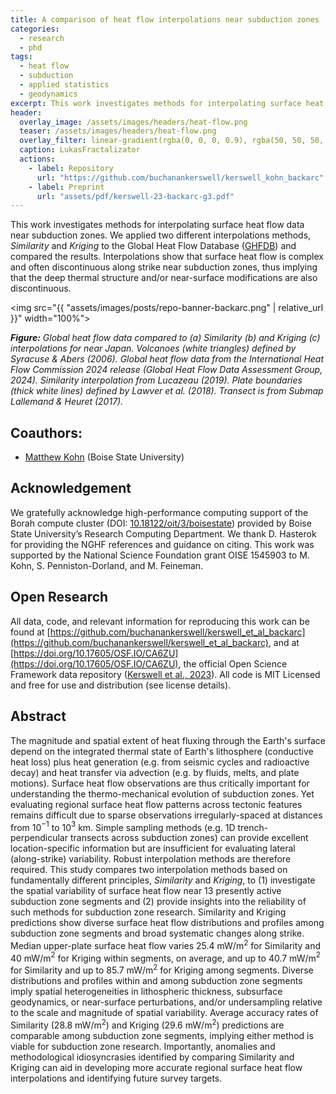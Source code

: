 ```yaml
---
title: A comparison of heat flow interpolations near subduction zones
categories:
  - research
  - phd
tags:
  - heat flow
  - subduction
  - applied statistics
  - geodynamics
excerpt: This work investigates methods for interpolating surface heat flow data near subduction zones.
header:
  overlay_image: /assets/images/headers/heat-flow.png
  teaser: /assets/images/headers/heat-flow.png
  overlay_filter: linear-gradient(rgba(0, 0, 0, 0.9), rgba(50, 50, 50, 0.5))
  caption: LukasFractalizator
  actions:
    - label: Repository
      url: "https://github.com/buchanankerswell/kerswell_kohn_backarc"
    - label: Preprint
      url: "assets/pdf/kerswell-23-backarc-g3.pdf"
---
```


This work investigates methods for interpolating surface heat flow data near subduction zones. We applied two different interpolations methods, *Similarity* and *Kriging* to the Global Heat Flow Database ([GHFDB](http://ihfc-iugg.org/products/global-heat-flow-database)) and compared the results. Interpolations show that surface heat flow is complex and often discontinuous along strike near subduction zones, thus implying that the deep thermal structure and/or near-surface modifications are also discontinuous.

<img src="{{ "assets/images/posts/repo-banner-backarc.png" | relative_url }}" width="100%">

***Figure:*** *Global heat flow data compared to (a) Similarity (b) and Kriging (c) interpolations for near Japan. Volcanoes (white triangles) defined by Syracuse & Abers (2006). Global heat flow data from the International Heat Flow Commission 2024 release (Global Heat Flow Data Assessment Group, 2024). Similarity interpolation from Lucazeau (2019). Plate boundaries (thick white lines) defined by Lawver et al. (2018). Transect is from Submap Lallemand & Heuret (2017).*

## Coauthors:
 - [Matthew Kohn](https://scholar.google.com/citations?user=xSyB1KQAAAAJ&hl=en) (Boise State University)

## Acknowledgement
We gratefully acknowledge high-performance computing support of the Borah compute cluster (DOI: [10.18122/oit/3/boisestate](10.18122/oit/3/boisestate)) provided by Boise State University’s Research Computing Department. We thank D. Hasterok for providing the NGHF references and guidance on citing. This work was supported by the National Science Foundation grant OISE 1545903 to M. Kohn, S. Penniston-Dorland, and M. Feineman.

## Open Research
All data, code, and relevant information for reproducing this work can be found at [https://github.com/buchanankerswell/kerswell_et_al_backarc](https://github.com/buchanankerswell/kerswell_et_al_backarc), and at [https://doi.org/10.17605/OSF.IO/CA6ZU](https://doi.org/10.17605/OSF.IO/CA6ZU), the official Open Science Framework data repository ([Kerswell et al., 2023](https://doi.org/10.17605/OSF.IO/CA6ZU)). All code is MIT Licensed and free for use and distribution (see license details).

## Abstract
The magnitude and spatial extent of heat fluxing through the Earth's surface depend on the integrated thermal state of Earth's lithosphere (conductive heat loss) plus heat generation (e.g. from seismic cycles and radioactive decay) and heat transfer via advection (e.g. by fluids, melts, and plate motions). Surface heat flow observations are thus critically important for understanding the thermo-mechanical evolution of subduction zones. Yet evaluating regional surface heat flow patterns across tectonic features remains difficult due to sparse observations irregularly-spaced at distances from 10$^{-1}$ to 10$^3$ km. Simple sampling methods (e.g. 1D trench-perpendicular transects across subduction zones) can provide excellent location-specific information but are insufficient for evaluating lateral (along-strike) variability. Robust interpolation methods are therefore required. This study compares two interpolation methods based on fundamentally different principles, *Similarity* and *Kriging*, to (1) investigate the spatial variability of surface heat flow near 13 presently active subduction zone segments and (2) provide insights into the reliability of such methods for subduction zone research. Similarity and Kriging predictions show diverse surface heat flow distributions and profiles among subduction zone segments and broad systematic changes along strike. Median upper-plate surface heat flow varies 25.4 mW/m$^2$ for Similarity and 40 mW/m$^2$ for Kriging within segments, on average, and up to 40.7 mW/m$^2$ for Similarity and up to 85.7 mW/m$^2$ for Kriging among segments. Diverse distributions and profiles within and among subduction zone segments imply spatial heterogeneities in lithospheric thickness, subsurface geodynamics, or near-surface perturbations, and/or undersampling relative to the scale and magnitude of spatial variability. Average accuracy rates of Similarity (28.8 mW/m$^2$) and Kriging (29.6 mW/m$^2$) predictions are comparable among subduction zone segments, implying either method is viable for subduction zone research. Importantly, anomalies and methodological idiosyncrasies identified by comparing Similarity and Kriging can aid in developing more accurate regional surface heat flow interpolations and identifying future survey targets.
